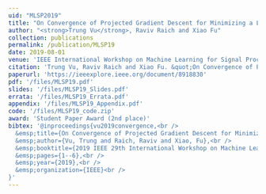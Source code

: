 ```yaml
---
uid: "MLSP2019"
title: "On Convergence of Projected Gradient Descent for Minimizing a Large-scale Quadratic over the Unit Sphere"
author: "<strong>Trung Vu</strong>, Raviv Raich and Xiao Fu"
collection: publications
permalink: /publication/MLSP19
date: 2019-08-01
venue: 'IEEE International Workshop on Machine Learning for Signal Processing (MLSP)'
citation: 'Trung Vu, Raviv Raich and Xiao Fu. &quot;On Convergence of Projected Gradient Descent for Minimizing a Large-scale Quadratic over the Unit Sphere,&quot; In Proceedings of 2019 IEEE International Workshop on Machine Learning for Signal Processing (MLSP), Pittsburgh, PA, USA, October 13-16, 2019.'
paperurl: 'https://ieeexplore.ieee.org/document/8918830'
pdf: '/files/MLSP19.pdf'
slides: '/files/MLSP19_Slides.pdf'
errata: '/files/MLSP19_Errata.pdf'
appendix: '/files/MLSP19_Appendix.pdf'
code: '/files/MLSP19_code.zip'
award: 'Student Paper Award (2nd place)'
bibtex: '@inproceedings{vu2019convergence,<br />
  &emsp;title={On Convergence of Projected Gradient Descent for Minimizing a Large-Scale Quadratic Over the Unit Sphere},<br />
  &emsp;author={Vu, Trung and Raich, Raviv and Xiao, Fu},<br />
  &emsp;booktitle={2019 IEEE 29th International Workshop on Machine Learning for Signal Processing (MLSP)},<br />
  &emsp;pages={1--6},<br />
  &emsp;year={2019},<br />
  &emsp;organization={IEEE}<br />
}'
---
```

